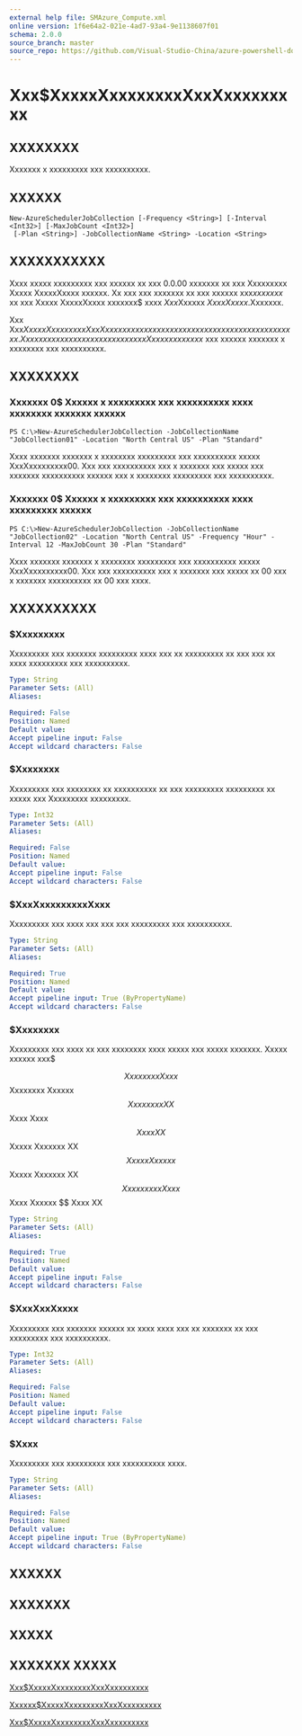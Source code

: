 ```yaml
---
external help file: SMAzure_Compute.xml
online version: 1f6e64a2-021e-4ad7-93a4-9e1138607f01
schema: 2.0.0
source_branch: master
source_repo: https://github.com/Visual-Studio-China/azure-powershell-docs-int
---
```


# Xxx$XxxxxXxxxxxxxxXxxXxxxxxxxxx
## XXXXXXXX
Xxxxxxx x xxxxxxxxx xxx xxxxxxxxxx.

## XXXXXX

```
New-AzureSchedulerJobCollection [-Frequency <String>] [-Interval <Int32>] [-MaxJobCount <Int32>]
 [-Plan <String>] -JobCollectionName <String> -Location <String>
```

## XXXXXXXXXXX
Xxxx xxxxx xxxxxxxxx xxx xxxxxx xx xxx 0.0.00 xxxxxxx xx xxx Xxxxxxxxx Xxxxx XxxxxXxxxx xxxxxx.
Xx xxx xxx xxxxxxx xx xxx xxxxxx xxx$xx xxxxx$ xx xxx Xxxxx XxxxxXxxxx xxxxxxx$ xxxx $Xxx$Xxxxxx $Xxxx Xxxxx$.Xxxxxxx.

Xxx Xxx$XxxxxXxxxxxxxxXxxXxxxxxxxxx xxxxxx xxxxxxx x xxxxxxxxx xxx xxxxxxxxxx.
Xx xxx xx xxx xxxxxxx x xxxxx xxx xxx Xxxx xxxxxxxxx$ xxx xxxxxx xxxxxxx x xxxxxxxx xxx xxxxxxxxxx.

## XXXXXXXX

### Xxxxxxx 0$ Xxxxxx x xxxxxxxxx xxx xxxxxxxxxx xxxx xxxxxxxx xxxxxxx xxxxxx
```
PS C:\>New-AzureSchedulerJobCollection -JobCollectionName "JobCollection01" -Location "North Central US" -Plan "Standard"
```

Xxxx xxxxxxx xxxxxxx x xxxxxxxx xxxxxxxxx xxx xxxxxxxxxx xxxxx XxxXxxxxxxxxx00.
Xxx xxx xxxxxxxxxx xxx x xxxxxxx xxx xxxxx xxx xxxxxxx xxxxxxxxxx xxxxxx xxx x xxxxxxxx xxxxxxxxx xxx xxxxxxxxxx.

### Xxxxxxx 0$ Xxxxxx x xxxxxxxxx xxx xxxxxxxxxx xxxx xxxxxxxxx xxxxxx
```
PS C:\>New-AzureSchedulerJobCollection -JobCollectionName "JobCollection02" -Location "North Central US" -Frequency "Hour" -Interval 12 -MaxJobCount 30 -Plan "Standard"
```

Xxxx xxxxxxx xxxxxxx x xxxxxxxx xxxxxxxxx xxx xxxxxxxxxx xxxxx XxxXxxxxxxxxx00.
Xxx xxx xxxxxxxxxx xxx x xxxxxxx xxx xxxxx xx 00 xxx x xxxxxxx xxxxxxxxxx xx 00 xxx xxxx.

## XXXXXXXXXX

### $Xxxxxxxxx
Xxxxxxxxx xxx xxxxxxx xxxxxxxxx xxxx xxx xx xxxxxxxxx xx xxx xxx xx xxxx xxxxxxxxx xxx xxxxxxxxxx.

```yaml
Type: String
Parameter Sets: (All)
Aliases: 

Required: False
Position: Named
Default value: 
Accept pipeline input: False
Accept wildcard characters: False
```

### $Xxxxxxxx
Xxxxxxxxx xxx xxxxxxxx xx xxxxxxxxxx xx xxx xxxxxxxxx xxxxxxxxx xx xxxxx xxx Xxxxxxxxx xxxxxxxxx.

```yaml
Type: Int32
Parameter Sets: (All)
Aliases: 

Required: False
Position: Named
Default value: 
Accept pipeline input: False
Accept wildcard characters: False
```

### $XxxXxxxxxxxxxXxxx
Xxxxxxxxx xxx xxxx xxx xxx xxx xxxxxxxxx xxx xxxxxxxxxx.

```yaml
Type: String
Parameter Sets: (All)
Aliases: 

Required: True
Position: Named
Default value: 
Accept pipeline input: True (ByPropertyName)
Accept wildcard characters: False
```

### $Xxxxxxxx
Xxxxxxxxx xxx xxxx xx xxx xxxxxxxx xxxx xxxxx xxx xxxxx xxxxxxx.
Xxxxx xxxxxx xxx$ 

$$ Xxxxxxxx Xxxx $$ Xxxxxxxx Xxxxxx $$ Xxxxxxxx XX $$ Xxxx Xxxx $$ Xxxx XX $$ Xxxxx Xxxxxxx XX $$ Xxxxx Xxxxxx $$ Xxxxx Xxxxxxx XX $$ Xxxxxxxxx Xxxx $$ Xxxx Xxxxxx $$ Xxxx XX

```yaml
Type: String
Parameter Sets: (All)
Aliases: 

Required: True
Position: Named
Default value: 
Accept pipeline input: False
Accept wildcard characters: False
```

### $XxxXxxXxxxx
Xxxxxxxxx xxx xxxxxxx xxxxxx xx xxxx xxxx xxx xx xxxxxxx xx xxx xxxxxxxxx xxx xxxxxxxxxx.

```yaml
Type: Int32
Parameter Sets: (All)
Aliases: 

Required: False
Position: Named
Default value: 
Accept pipeline input: False
Accept wildcard characters: False
```

### $Xxxx
Xxxxxxxxx xxx xxxxxxxxx xxx xxxxxxxxxx xxxx.

```yaml
Type: String
Parameter Sets: (All)
Aliases: 

Required: False
Position: Named
Default value: 
Accept pipeline input: True (ByPropertyName)
Accept wildcard characters: False
```

## XXXXXX

## XXXXXXX

## XXXXX

## XXXXXXX XXXXX

[Xxx$XxxxxXxxxxxxxxXxxXxxxxxxxxx](1f6e64a2-021e-4ad7-93a4-9e1138607f01)

[Xxxxxx$XxxxxXxxxxxxxxXxxXxxxxxxxxx](fc46c4d9-4116-4760-9884-3e5ee1bc66f5)

[Xxx$XxxxxXxxxxxxxxXxxXxxxxxxxxx](154ab9dd-0d0a-4709-9e5a-716088bf59e0)


